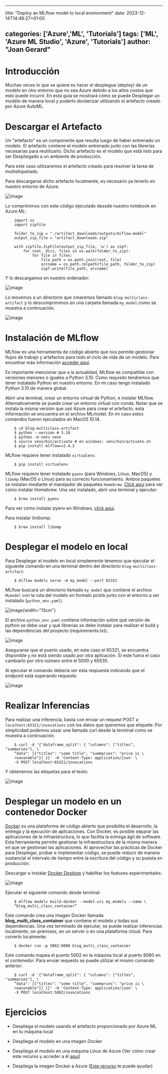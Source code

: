 
---
title: "Deploy an MLflow model to local environment"
date: 2023-12-14T14:48:27+01:00

categories: ['Azure','ML', 'Tutorials']
tags: ['ML', 'Azure ML Studio', 'Azure', 'Tutorials']
author: "Joan Gerard"
---


# Introducción

Muchas veces lo que se quiere es hacer el desplegue (deploy) de un
modelo en otro entorno que no sea Azure debido a los altos costos que
esto puede incurrir. En esta guía se mostrará cómo se puede Desplegar un
modelo de manera local y poderlo dockerizar utilizando el artefacto
creado por Azure AutoML.

# Descargar el Artefacto

Un \"artefacto\" es un componente que resulta luego de haber entrenado
un modelo. El artefacto contiene el modelo entrenado junto con las
librerías necesarias para reutilizarlo. Dicho artefacto es el modelo que
está listo para ser Despliegado a un ambiente de producción.

Para este caso utilizaremos el artefacto creado para resolver la tarea
de multietiquetado.

Para descargarse dicho artefacto localmente, es necesario ya tenerlo en
nuestro entorno de Azure.


![image](artifact-azure.png)


Lo comprimimos con este código ejecutado dessde nuestro notebook en
Azure ML:

``` {.python mathescape="" linenos="" numbersep="5pt" gobble="2" frame="lines" framesep="2mm"}
    import os
    import zipfile
    
    folder_to_zip = "./artifact_downloads/outputs/mlflow-model"
    output_zip_file = "artifact_downloads.zip"
    
    with zipfile.ZipFile(output_zip_file, 'w') as zipf:
        for root, dirs, files in os.walk(folder_to_zip):
            for file in files:
                file_path = os.path.join(root, file)
                arcname = os.path.relpath(file_path, folder_to_zip)
                zipf.write(file_path, arcname)
```

Y lo descargamos en nuestro ordenador:


![image](descargar.png)


Lo movemos a un directorio que crearemos llamado
`blog-multiclass-artifact` y lo descomprimimos en una carpeta
llamada `my_model` como se muestra a continuación.


![image](directorio-ejemplo.png)


# Instalación de MLflow

MLflow es una herramienta de código abierto que nos permite gestionar
flujos de trabajo y artefactos para todo el ciclo de vida de un modelo.
Para encontrar más información [acceder
aquí](https://mlflow.org/docs/latest/index.html).

Es importante mencionar que a la actualidad, MLflow es compatible con
versiones menores o iguales a Python 3.10. Como requisito tendremos que
tener instalado Python en nuestro entorno. En mi caso tengo instalado
Python 3.10 de manera global.

Abrir una terminal, crear un entorno virtual de Python, e instalar
MLflow. Alternativamente se puede crear un entorno virtual con conda.
Notar que se instala la misma versión que usó Azure para crear el
artefacto, esta información se encuentra en el archivo MLmodel. En mi
caso estos comandos fueron ejecutados en MacOS 10.14.

``` 
    $ cd blog-multiclass-artifact
    $ python --version # 3.10
    $ python -m venv venv 
    $ source venv/bin/activate # en windows: venv/bin/activate.sh
    $ pip install mlflow==2.4.2
```

MLflow requiere tener instalado `virtualenv`:

``` 
    $ pip install virtualenv
```

MLflow requiere tener instalado `pyenv` (para Windows, Linux,
MacOS) y `libomp` (MacOS o Linux) para su correcto
funcionamiento. Ambos paquetes se instalan mediante el manejador de
paquetes `Homebrew`. [Click aquí](https://brew.sh/) para ver
cómo instalar Homebrew. Una vez instalado, abrir una terminal y
ejecutar:

``` 
    $ brew install pyenv
```

Para ver cómo instalar pyenv en Windows, [click
aquí](https://github.com/pyenv/pyenv).

Para instalar limbomp:

``` 
    $ brew install libomp
```

# Desplegar el modelo en local

Para Desplegar el modelo en local simplemente tenemos que ejecutar el
siguiente comando en una terminal dentro del directorio
`blog-multiclass-artifact`:

```
    $ mlflow models serve -m my_model --port 65321
```

MLflow buscará un directorio llamado `my_model` que contiene el
archivo `MLmodel` con la ruta del modelo en formato pickle
junto con el entorno a ser instalado (`python_env.yaml`).


![image](MLmodel.png){width="13cm"}


El archivo `python_env.yaml` contiene información sobre qué
versión de python se debe usar y qué librerías se debe instalar para
realizar el build y las dependencias del proyecto (requirements.txt).


![image](python_env.png)


Asegurarse que el puerto usado, en este caso el 65321, se encuentra
disponible y no está siendo usado por otra aplicación. Si este fuera el
caso cambiarlo por otro número entre el 5000 y 65535.

Al ejecutar el comando debería ver esta respuesta indicando que el
endpoint está esperando requests:


![image](corrida-exitosa.png)


# Realizar Inferencias

Para realizar una inferencia, basta con enviar un request POST a
`localhost:65321/invocations` con los datos que queremos que
etiquete. Por simplicidad podemos ussar una llamada curl desde la
terminal como se muestra a continuación:

``` 
    $ curl -d '{"dataframe_split": { "columns": ["titles", "summaries"], \
    “data": [{"titles": "some title", "summaries": "price is \ 
    reasonable"}] }}' -H 'Content-Type: application/json' \
    -X POST localhost:65321/invocations
```

Y obtenemos las etiquetas para el texto:


![image](curl-command.png)


# Desplegar un modelo en un contenedor Docker

[Docker](https://docs.docker.com/get-started/overview/) es una
plataforma de código abierto que posibilita el desarrollo, la entrega y
la ejecución de aplicaciones. Con Docker, es posible separar las
aplicaciones de la infraestructura, lo que facilita la entrega ágil de
software. Esta herramienta permite gestionar la infraestructura de la
misma manera en que se gestionan las aplicaciones. Al aprovechar las
prácticas de Docker para Desplegar, probar e implementar código, se
puede reducir de manera sustancial el intervalo de tiempo entre la
escritura del código y su puesta en producción.

Descargar e instalar [Docker
Desktop](https://www.docker.com/products/docker-desktop/) y habilitar
los features experimentales:


![image](docker-features.png)


Ejecutar el siguiente comando desde terminal:

``` 
    $ mlflow models build-docker --model-uri my_models --name \
    “blog_multi_class_container”
```

Este comando crea una imagen Docker llamada
**blog_multi_class_container** que contiene el modelo y todas sus
dependencias. Una vez terminado de ejecutar, se puede realizar
inferencias localmente, on-premises, en un server o en una plataforma
cloud. Para correrlo localmente:

``` 
    $ docker run -p 5002:8080 blog_multi_class_container
```

Este comando mapea el puerto 5002 en la máquina local al puerto 8080 en
el contenedor. Para enviar requests se puede utilizar el mismo comando
anterior:

``` 
    $ curl -d '{"dataframe_split": { "columns": ["titles", "summaries"], \
    “data": [{"titles": "some title", "summaries": "price is \ 
    reasonable"}] }}' -H 'Content-Type: application/json' \
    -X POST localhost:5002/invocations
```

# Ejercicios

-   Despliega el modelo usando el artefacto proporcionado por Azure ML
    en tu máquina local

-   Despliega el modelo en una imagen Docker

-   Despliega el modelo en una máquina Linux de Azure (Ver cómo crear
    este recurso y acceder a él
    [aquí](https://learn.microsoft.com/en-us/azure/virtual-machines/linux/quick-create-portal?tabs=ubuntu))

-   Despliega la imagen Docker a Azure ([Este
    recurso](https://docs.docker.com/cloud/aci-integration/) te puede
    ayudar)
